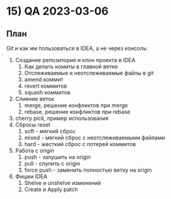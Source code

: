 # 15) QA 2023-03-06 #
## План ## 
Git и как им пользоваться в IDEA, а не через консоль: 
1) Создание репозитория и клон проекта в IDEA 
   1) Как делать комиты в главной ветке 
   2) Отслеживаемые и неотслеживаемые файлы в git 
   3) amend коммит 
   4) revert коммитов 
   5) squash коммитов 
2) Слияние веток 
   1) merge, решение конфликтов при merge 
   2) rebase, решение конфликтов при rebase 
3) cherry pick, пример использования 
4) Сбросы reset 
   1) soft - мягкий сброс 
   2) mixed - мягкий сброс с неотслеживаемыми файлами 
   3) hard - жесткий сброс с потерей коммитов 
5) Работа с origin 
   1) push - запушить на origin
   2) pull - спулить с origin
   3) force push - заменить полностью ветку на origin 
6) Фишки IDEA 
   1) Shelve и unshelve изменений 
   2) Create и Apply patch 